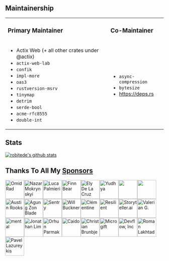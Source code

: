 ## Maintainership

<table>

<tr>
<td>

### Primary Maintainer

</td>
<td>

### Co-Maintainer

</td>
</tr>
<tr>
<td>

- Actix Web (+ all other crates under @actix)
- `actix-web-lab`
- `confik`
- `impl-more`
- `oas3`
- `rustversion-msrv`
- `tinymap`
- `detrim `
- `serde-bool`
- `acme-rfc8555`
- `double-int`

</td>
<td>

- `async-compression`
- `bytesize`
- https://deps.rs

</td>
</tr>

</table>

## Stats

[![robjtede's github stats](https://github-readme-stats.vercel.app/api?username=robjtede&show_icons=true&title_color=fff&icon_color=79ff97&text_color=9f9f9f&bg_color=151515)](https://github.com/robjtede)

## Thanks To All My [Sponsors](https://github.com/sponsors/robjtede)

<!-- sponsors --><a href="https://github.com/omid"><img src="https:&#x2F;&#x2F;avatars.githubusercontent.com&#x2F;u&#x2F;45714?u&#x3D;3a6e7e7229f2ef141b37caad9199255b8c5e1447&amp;v&#x3D;4" width="60px" alt="Omid Rad" /></a><a href="https://github.com/nazar-pc"><img src="https:&#x2F;&#x2F;avatars.githubusercontent.com&#x2F;u&#x2F;928965?u&#x3D;f5d781ca0eb5cb5c7ce9e5ee5d3b24dae3d6e987&amp;v&#x3D;4" width="60px" alt="Nazar Mokrynskyi" /></a><a href="https://github.com/LukeMathWalker"><img src="https:&#x2F;&#x2F;avatars.githubusercontent.com&#x2F;u&#x2F;20745048?u&#x3D;8ae9563524a89067ebbe1817ccbecb564c13cfb8&amp;v&#x3D;4" width="60px" alt="Luca Palmieri" /></a><a href="https://github.com/finnbear"><img src="https:&#x2F;&#x2F;avatars.githubusercontent.com&#x2F;u&#x2F;20015102?u&#x3D;7c75e8e7220f2a374f7af5f2a017c9067d2cad4b&amp;v&#x3D;4" width="60px" alt="Finn Bear" /></a><a href="https://github.com/elycruz"><img src="https:&#x2F;&#x2F;avatars.githubusercontent.com&#x2F;u&#x2F;603428?u&#x3D;840b81a9357a23a442970f5ad23fa80d8b93a898&amp;v&#x3D;4" width="60px" alt="Ely De La Cruz" /></a><a href="https://github.com/yudyack"><img src="https:&#x2F;&#x2F;avatars.githubusercontent.com&#x2F;u&#x2F;32585850?u&#x3D;cf2bb753a9db2d78bf3492b5cbe0a0dd47f3f661&amp;v&#x3D;4" width="60px" alt="Yudhya" /></a><a href="https://github.com/moy2010"><img src="https:&#x2F;&#x2F;avatars.githubusercontent.com&#x2F;u&#x2F;16496417?v&#x3D;4" width="60px" alt="" /></a><a href="https://github.com/martialmarel"><img src="https:&#x2F;&#x2F;avatars.githubusercontent.com&#x2F;u&#x2F;743775?v&#x3D;4" width="60px" alt="" /></a><a href="https://github.com/Austionian"><img src="https:&#x2F;&#x2F;avatars.githubusercontent.com&#x2F;u&#x2F;12260975?u&#x3D;a9f15935bbd2bbb1e52f4066adfd2504ef445e9f&amp;v&#x3D;4" width="60px" alt="Austin Rooks" /></a><a href="https://github.com/zonblade"><img src="https:&#x2F;&#x2F;avatars.githubusercontent.com&#x2F;u&#x2F;53517318?u&#x3D;f70b3fe070ecf371ccda9f29710cd65fc99a852b&amp;v&#x3D;4" width="60px" alt="Agung Zon Blade" /></a><a href="https://github.com/getsentry"><img src="https:&#x2F;&#x2F;avatars.githubusercontent.com&#x2F;u&#x2F;1396951?v&#x3D;4" width="60px" alt="Sentry" /></a><a href="https://github.com/willbuckner"><img src="https:&#x2F;&#x2F;avatars.githubusercontent.com&#x2F;u&#x2F;1458615?v&#x3D;4" width="60px" alt="Will Buckner" /></a><a href="https://github.com/curquiza"><img src="https:&#x2F;&#x2F;avatars.githubusercontent.com&#x2F;u&#x2F;20380692?u&#x3D;47c18e4e99a723a61d1f269135b915fe912048fa&amp;v&#x3D;4" width="60px" alt="Clémentine" /></a><a href="https://github.com/blockchainlover2019"><img src="https:&#x2F;&#x2F;avatars.githubusercontent.com&#x2F;u&#x2F;92380384?u&#x3D;5e16c3af52c9daaa59d3287c5002f9e1000ffb2c&amp;v&#x3D;4" width="60px" alt="Resilient" /></a><a href="https://github.com/storytold"><img src="https:&#x2F;&#x2F;avatars.githubusercontent.com&#x2F;u&#x2F;76897702?v&#x3D;4" width="60px" alt="Storyteller.ai" /></a><a href="https://github.com/vgarleanu"><img src="https:&#x2F;&#x2F;avatars.githubusercontent.com&#x2F;u&#x2F;20709310?u&#x3D;5e25297841f093d490e8dcd5d499b2d0840eb246&amp;v&#x3D;4" width="60px" alt="Valerian G." /></a><a href="https://github.com/mental32"><img src="https:&#x2F;&#x2F;avatars.githubusercontent.com&#x2F;u&#x2F;27660514?u&#x3D;8bb809f0d0661729ab8938ad9d71d1f071c73bef&amp;v&#x3D;4" width="60px" alt="mental" /></a><a href="https://github.com/pmd3d"><img src="https:&#x2F;&#x2F;avatars.githubusercontent.com&#x2F;u&#x2F;558261?u&#x3D;cac7b27dfbe665422a62d46b6cd75a8ae86adc74&amp;v&#x3D;4" width="60px" alt="Jonathan Lim" /></a><a href="https://github.com/orhun"><img src="https:&#x2F;&#x2F;avatars.githubusercontent.com&#x2F;u&#x2F;24392180?u&#x3D;6ebc72d5c2df61c3f06b9f9dbb3ea905d38c6680&amp;v&#x3D;4" width="60px" alt="Orhun Parmaksız" /></a><a href="https://github.com/caido"><img src="https:&#x2F;&#x2F;avatars.githubusercontent.com&#x2F;u&#x2F;78991750?v&#x3D;4" width="60px" alt="Caido" /></a><a href="https://github.com/brunbjerg"><img src="https:&#x2F;&#x2F;avatars.githubusercontent.com&#x2F;u&#x2F;44016161?u&#x3D;a2b6046d0b9693d8122ffb98519a7cf1476496f5&amp;v&#x3D;4" width="60px" alt="Christian Brunbjerg" /></a><a href="https://github.com/microgift"><img src="https:&#x2F;&#x2F;avatars.githubusercontent.com&#x2F;u&#x2F;127183857?u&#x3D;6825defce697b85ecac30524f56526bbf11ec234&amp;v&#x3D;4" width="60px" alt="Microgift" /></a><a href="https://github.com/devflowinc"><img src="https:&#x2F;&#x2F;avatars.githubusercontent.com&#x2F;u&#x2F;122049913?v&#x3D;4" width="60px" alt="Devflow, Inc" /></a><a href="https://github.com/pyldin601"><img src="https:&#x2F;&#x2F;avatars.githubusercontent.com&#x2F;u&#x2F;8050895?u&#x3D;3e1ca4da9cc62b9dce424e23e75cdea44842331c&amp;v&#x3D;4" width="60px" alt="Roman Lakhtadyr" /></a><a href="https://github.com/lazureykis"><img src="https:&#x2F;&#x2F;avatars.githubusercontent.com&#x2F;u&#x2F;89552?v&#x3D;4" width="60px" alt="Pavel Lazureykis" /></a><!-- sponsors -->
